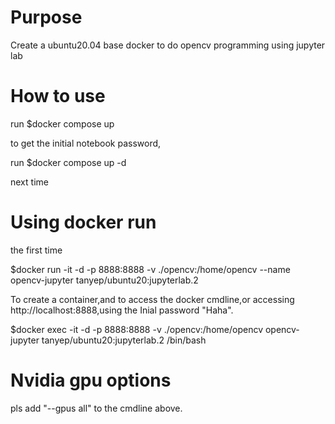 # Purpose
Create a ubuntu20.04 base docker to do opencv programming using jupyter lab

# How to use
run $docker compose up

to get the initial notebook password,

run $docker compose up -d 

next time
# Using docker run

the first time

$docker run -it -d -p 8888:8888 -v ./opencv:/home/opencv --name opencv-jupyter tanyep/ubuntu20:jupyterlab.2 

To create a container,and to access the docker cmdline,or accessing http://localhost:8888,using the Inial password "Haha".

$docker exec -it -d -p 8888:8888 -v ./opencv:/home/opencv opencv-jupyter  tanyep/ubuntu20:jupyterlab.2 /bin/bash

# Nvidia gpu options

pls add "--gpus all" to the cmdline above.
